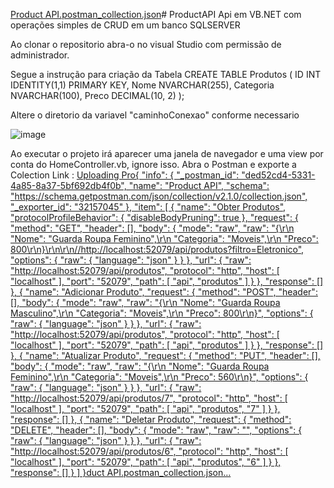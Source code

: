 [Product API.postman_collection.json](https://github.com/henriquez5/ProductAPI/files/13893990/Product.API.postman_collection.json)# ProductAPI
Api em VB.NET com operações simples de CRUD em um banco SQLSERVER

Ao clonar o repositorio abra-o no visual Studio com permissão de administrador.

Segue a instrução para criação da Tabela
CREATE TABLE Produtos
(
    ID INT IDENTITY(1,1) PRIMARY KEY,
    Nome NVARCHAR(255),
	Categoria NVARCHAR(100),
    Preco DECIMAL(10, 2)
);

Altere o diretorio da variavel "caminhoConexao" conforme necessario

![image](https://github.com/henriquez5/ProductAPI/assets/31492149/4b451b1d-ddb2-442c-87cd-8a15f5c79711)

Ao executar o projeto irá aparecer uma janela de navegador e uma view por conta do HomeController.vb, ignore isso.
Abra o Postman e exporte a Colection 
Link : [Uploading Pro{
	"info": {
		"_postman_id": "ded52cd4-5331-4a85-8a37-5bf692db4f0b",
		"name": "Product API",
		"schema": "https://schema.getpostman.com/json/collection/v2.1.0/collection.json",
		"_exporter_id": "32157045"
	},
	"item": [
		{
			"name": "Obter Produtos",
			"protocolProfileBehavior": {
				"disableBodyPruning": true
			},
			"request": {
				"method": "GET",
				"header": [],
				"body": {
					"mode": "raw",
					"raw": "{\r\n  \"Nome\": \"Guarda Roupa Feminino\",\r\n  \"Categoria\": \"Moveis\",\r\n  \"Preco\": 800\r\n}\r\n\r\n//http://localhost:52079/api/produtos?filtro=Eletronico",
					"options": {
						"raw": {
							"language": "json"
						}
					}
				},
				"url": {
					"raw": "http://localhost:52079/api/produtos",
					"protocol": "http",
					"host": [
						"localhost"
					],
					"port": "52079",
					"path": [
						"api",
						"produtos"
					]
				}
			},
			"response": []
		},
		{
			"name": "Adicionar Produto",
			"request": {
				"method": "POST",
				"header": [],
				"body": {
					"mode": "raw",
					"raw": "{\r\n  \"Nome\": \"Guarda Roupa Masculino\",\r\n  \"Categoria\": \"Moveis\",\r\n  \"Preco\": 800\r\n}",
					"options": {
						"raw": {
							"language": "json"
						}
					}
				},
				"url": {
					"raw": "http://localhost:52079/api/produtos",
					"protocol": "http",
					"host": [
						"localhost"
					],
					"port": "52079",
					"path": [
						"api",
						"produtos"
					]
				}
			},
			"response": []
		},
		{
			"name": "Atualizar Produto",
			"request": {
				"method": "PUT",
				"header": [],
				"body": {
					"mode": "raw",
					"raw": "{\r\n  \"Nome\": \"Guarda Roupa Feminino\",\r\n  \"Categoria\": \"Moveis\",\r\n  \"Preco\": 560\r\n}",
					"options": {
						"raw": {
							"language": "json"
						}
					}
				},
				"url": {
					"raw": "http://localhost:52079/api/produtos/7",
					"protocol": "http",
					"host": [
						"localhost"
					],
					"port": "52079",
					"path": [
						"api",
						"produtos",
						"7"
					]
				}
			},
			"response": []
		},
		{
			"name": "Deletar Produto",
			"request": {
				"method": "DELETE",
				"header": [],
				"body": {
					"mode": "raw",
					"raw": "",
					"options": {
						"raw": {
							"language": "json"
						}
					}
				},
				"url": {
					"raw": "http://localhost:52079/api/produtos/6",
					"protocol": "http",
					"host": [
						"localhost"
					],
					"port": "52079",
					"path": [
						"api",
						"produtos",
						"6"
					]
				}
			},
			"response": []
		}
	]
}duct API.postman_collection.json…]()

